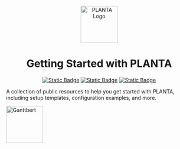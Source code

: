 <p align="center">
  <img src="https://www.planta.de/wp-content/uploads/PLANTA_Vertical_Color_Logo.png" width="100" alt="PLANTA Logo" />
</p>

<h1 align="center">Getting Started with PLANTA</h1>
<p align="center"> <a href="https://www.youtube.com/@planta_gmbh"><img alt="Static Badge" src="https://img.shields.io/badge/Tutorials-PLANTA?style=for-the-badge&color=%2300375b"></a> <a href="https://help.planta.de/"><img alt="Static Badge" src="https://img.shields.io/badge/OnlineHelp-PLANTA?style=for-the-badge&color=%2300b2f5"></a> <a href="https://www.linkedin.com/groups/13264173/"><img alt="Static Badge" src="https://img.shields.io/badge/Community-PLANTA?style=for-the-badge&color=%2375ccd1"></a></p>

A collection of public resources to help you get started with PLANTA, including setup templates, configuration examples, and more.

<img src="https://www.planta.de/wp-content/uploads/Ganttbert_rechsoben.png" width="100" alt="Ganttbert" style="vertical-align: top; display: inline-block;" />
